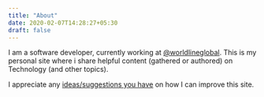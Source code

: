 ```yaml
---
title: "About"
date: 2020-02-07T14:28:27+05:30
draft: false
---
```


I am a software developer, currently working at [@worldlineglobal](https://twitter.com/WorldlineGlobal). This is my personal site where i share helpful content (gathered or authored) on Technology (and other topics). 

I appreciate any [ideas/suggestions you have](https://github.com/sachinsu/sachinsu.github.io/issues/new) on how I can improve this site.
